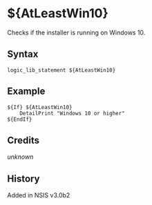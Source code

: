 # ${AtLeastWin10}

Checks if the installer is running on Windows 10.

## Syntax

    logic_lib_statement ${AtLeastWin10}

## Example

    ${If} ${AtLeastWin10}
        DetailPrint "Windows 10 or higher"
    ${EndIf}

## Credits

*unknown*

## History

Added in NSIS v3.0b2
